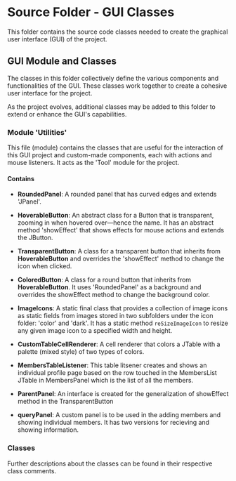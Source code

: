 # Source Folder - GUI Classes

This folder contains the source code classes needed to create the graphical user interface (GUI) of the project.

## GUI Module and Classes

The classes in this folder collectively define the various components and functionalities of the GUI. These classes work together to create a cohesive user interface for the project.

As the project evolves, additional classes may be added to this folder to extend or enhance the GUI's capabilities.

### Module 'Utilities'
This file (module) contains the classes that are useful for the interaction of this GUI project and custom-made components, each with actions and mouse listeners. It acts as the 'Tool' module for the project.

#### Contains

- **RoundedPanel**: A rounded panel that has curved edges and extends 'JPanel'.

- **HoverableButton**: An abstract class for a Button that is transparent, zooming in when hovered over—hence the name. It has an abstract method 'showEffect' that shows effects for mouse actions and extends the JButton.

- **TransparentButton**: A class for a transparent button that inherits from **HoverableButton** and overrides the 'showEffect' method to change the icon when clicked.

- **ColoredButton**: A class for a round button that inherits from **HoverableButton**. It uses 'RoundedPanel' as a background and overrides the showEffect method to change the background color.

- **ImageIcons**: A static final class that provides a collection of image icons as static fields from images stored in two subfolders under the icon folder: 'color' and 'dark'. It has a static method `reSizeImageIcon` to resize any given image icon to a specified width and height.

- **CustomTableCellRenderer**: A cell renderer that colors a JTable with a palette (mixed style) of two types of colors.

- **MembersTableListener**: This table litsener creates and shows an individual profile page based on the row touched in the MembersList JTable in MembersPanel which is the list of all the members.

- **ParentPanel**: An interface is created for the generalization of showEffect method in the TransparentButton

- **queryPanel**: A custom panel is to be used in the adding members and showing individual members. It has two versions for recieving and showing information.

### Classes 
Further descriptions about the classes can be found in their respective class comments.
